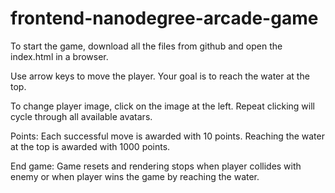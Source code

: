 frontend-nanodegree-arcade-game
===============================

To start the game, download all the files from github and open the index.html in a browser.

Use arrow keys to move the player.  Your goal is to reach the water at the top.

To change player image, click on the image at the left.  Repeat clicking will cycle through all available avatars.

Points:
    Each successful move is awarded with 10 points.
    Reaching the water at the top is awarded with 1000 points.

End game:
    Game resets and rendering stops when player collides with enemy or when player wins the game by reaching the water.